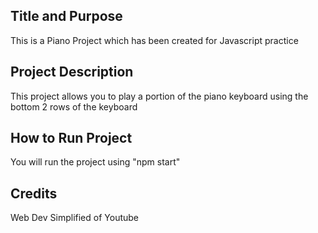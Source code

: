 ## Title and Purpose

This is a Piano Project which has been created for Javascript practice

## Project Description

This project allows you to play a portion of the piano keyboard using the bottom 2 rows of the keyboard

## How to Run Project

You will run the project using "npm start"

## Credits

Web Dev Simplified of Youtube
